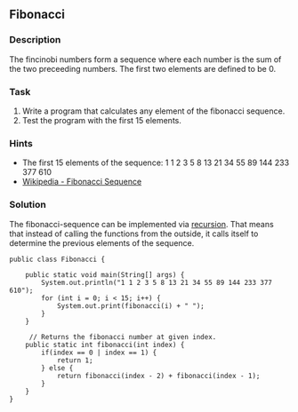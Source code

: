 ## Fibonacci

### Description
The fincinobi numbers form a sequence where each number is the sum of the two preceeding numbers. The first two elements are defined to be 0.

### Task
1. Write a program that calculates any element of the fibonacci sequence.
2. Test the program with the first 15 elements.

### Hints
* The first 15 elements of the sequence: 1 1 2 3 5 8 13 21 34 55 89 144 233 377 610
* [Wikipedia - Fibonacci Sequence](https://en.wikipedia.org/wiki/Fibonacci_number)

### Solution
The fibonacci-sequence can be implemented via [recursion](https://en.wikipedia.org/wiki/Recursion). That means that instead of calling the functions from the outside, it calls itself to determine the previous elements of the sequence.
```
public class Fibonacci {

	public static void main(String[] args) {
		System.out.println("1 1 2 3 5 8 13 21 34 55 89 144 233 377 610");
		for (int i = 0; i < 15; i++) {
			System.out.print(fibonacci(i) + " ");
		}
	}

	 // Returns the fibonacci number at given index.
	public static int fibonacci(int index) {
		if(index == 0 | index == 1) {
			return 1;
		} else {
			return fibonacci(index - 2) + fibonacci(index - 1);
		}
	}
}
```